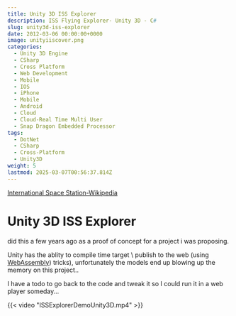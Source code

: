 ```yaml
---
title: Unity 3D ISS Explorer
description: ISS Flying Explorer- Unity 3D - C#
slug: unity3d-iss-explorer
date: 2012-03-06 00:00:00+0000
image: unityiiscover.png
categories:
  - Unity 3D Engine
  - CSharp
  - Cross Platform
  - Web Development
  - Mobile
  - IOS
  - iPhone
  - Mobile
  - Android
  - Cloud
  - Cloud-Real Time Multi User
  - Snap Dragon Embedded Processor
tags:
  - DotNet
  - CSharp
  - Cross-Platform
  - Unity3D
weight: 5
lastmod: 2025-03-07T00:56:37.814Z
---
```

[International Space Station-Wikipedia](https://en.wikipedia.org/wiki/International_Space_Station)

# Unity 3D ISS Explorer

did this a few years ago as a proof of concept for a project i was proposing.

Unity has the ablity to compile time target \ publish to the web (using [WebAssembly](https://en.wikipedia.org/wiki/WebAssembly)) tricks), unfortunately the models end up blowing up the memory on this project..

I have a todo to go back to the code and tweak it so I could run it in a web player someday...

{{< video "ISSExplorerDemoUnity3D.mp4" >}}
